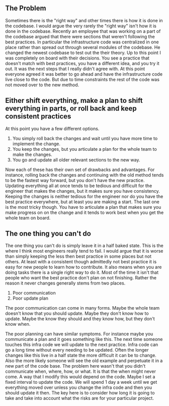 ## The Problem
Sometimes there is the "right way" and other times there is how it is done in the codebase.
I would argue the very rarely the "right way" isn't how it is done in the codebase.
Recently an employee that was working on a part of the codebase argued that there were sections that weren't following the best practices.
In particular the infrastructure code was centralized in one place rather than spread out through several modules of the codebase.
He changed the newest codebase to test out the their theory.
Up to this point I was completely on board with their decisions.
You see a practice that doesn't match with best practices, you have a different idea, and you try it out.
It was the next steps that I really didn't agree with.
At this point everyone agreed it was better to go ahead and have the infrastructure code live close to the code.
But due to time constraints the rest of the code was not moved over to the new method.

## Either shift everything, make a plan to shift everything in parts, or roll back and keep consistent practices
At this point you have a few different options.
1. You simply roll back the changes and wait until you have more time to implement the change.
1. You keep the changes, but you articulate a plan for the whole team to make the changes.
1. You go and update all older relevant sections to the new way.

Now each of these has their own set of drawbacks and advantages.
For instance, rolling back the changes and continuing with the old method tends to be the fastest way forward, but you don't have the new practice.
Updating everything all at once tends to be tedious and difficult for the engineer that makes the changes, but it makes sure you have consistency.
Keeping the changes is neither tedious for the engineer nor do you have the best practice everywhere, but at least you are making a start.
The last one is the most tricky though.
You have to articulate a plan that makes sure you make progress on on the change and it tends to work best when you get the whole team on board.

## The one thing you can't do
The one thing you can't do is simply leave it in a half baked state.
This is the where I think most engineers really tend to fail.
I would argue that it is worse than simply keeping the less then best practice in some places but not others.
At least with a consistent though admittedly not best practice it is easy for new people to learn how to contribute.
It also means when you are doing tasks there is a single right way to do it.
Most of the time it isn't that people who want the best practice don't plan on not finishing.
Rather the reason it never changes generally stems from two places.
1. Poor communication
1. Poor update plan

The poor communication can come in many forms.
Maybe the whole team doesn't know that you should update.
Maybe they don't know how to update.
Maybe the know they should and they know how, but they don't know when.

The poor planning can have similar symptoms.
For instance maybe you communicate a plan and it goes something like this.
The next time someone touches this infra code we will update to the next practice.
Infra code can go a long time without every needing to be updated.
Often the longer changes like this live in a half state the more difficult it can be to change.
Also the more likely someone will see the old example and perpetuate it in a new part of the code base.
The problem here wasn't that you didn't communicate when, where, how, or what.
It is that the when might never come.
A way that I modify this would depend on the code.
Maybe I set a fixed interval to update the code.
We will spend 1 day a week until we get everything moved over unless you change the infra code and then you should update it then.
The key here is to consider how long it is going to take and take into account what the risks are for your particular project.

 